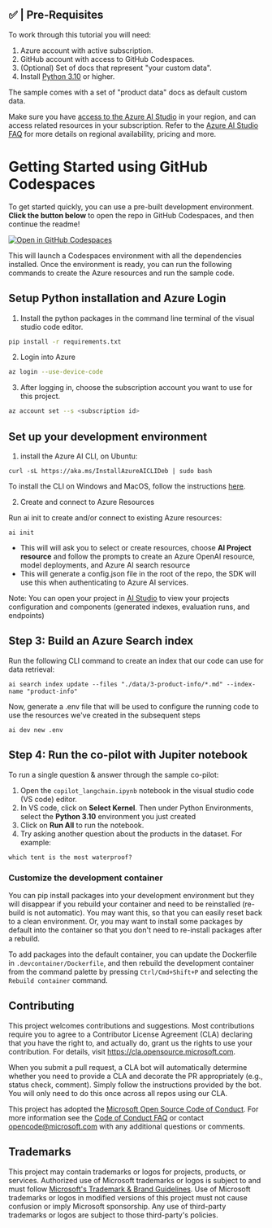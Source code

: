 ## ✅ | Pre-Requisites

To work through this tutorial you will need:
1. Azure account with active subscription.
2. GitHub account with access to GitHub Codespaces.
3. (Optional) Set of docs that represent "your custom data".
4. Install [Python 3.10](https://www.python.org/) or higher.

The sample comes with a set of "product data" docs as default custom data. 

Make sure you have [access to the Azure AI Studio](https://learn.microsoft.com/en-us/azure/ai-studio/faq#how-can-customers-access-azure-ai-studio--) in your region, and can access related resources in your subscription. Refer to the [Azure AI Studio FAQ](https://learn.microsoft.com/en-us/azure/ai-studio/faq#how-can-customers-access-azure-ai-studio--) for more details on regional availability, pricing and more.

# Getting Started using GitHub Codespaces

To get started quickly, you can use a pre-built development environment. **Click the button below** to open the repo in GitHub Codespaces, and then continue the readme!

[![Open in GitHub Codespaces](https://github.com/codespaces/badge.svg)](https://codespaces.new/Azure/aistudio-copilot-sample/tree/oct-refresh?quickstart=1)  

This will launch a Codespaces environment with all the dependencies installed.  Once the environment is ready, you can run the following commands to create the Azure resources and run the sample code.

## Setup Python installation and Azure Login

1. Install the python packages in the command line terminal of the visual studio code editor.

```bash
pip install -r requirements.txt
```
2. Login into Azure
```bash
az login --use-device-code
```
3. After logging in, choose the subscription account you want to use for this project.

```bash
az account set --s <subscription id>
```

## Set up your development environment

1. install the Azure AI CLI, on Ubuntu:
```
curl -sL https://aka.ms/InstallAzureAICLIDeb | sudo bash
```

To install the CLI on Windows and MacOS, follow the instructions [here](https://github.com/Azure/azureai-insiders/blob/main/previews/aistudio/how-to/use_azureai_sdk.md#install-the-cli).

2. Create and connect to Azure Resources

Run ai init to create and/or connect to existing Azure resources:
```
ai init
```

- This will will ask you to select or create resources, choose  **AI Project resource** and follow the prompts to create an Azure OpenAI resource, model deployments, and Azure AI  search resource
- This will generate a config.json file in the root of the repo, the SDK will use this when authenticating to Azure AI services.

Note: You can open your project in [AI Studio](https://aka.ms/AzureAIStudio) to view your projects configuration and components (generated indexes, evaluation runs, and endpoints)

## Step 3: Build an Azure Search index

Run the following CLI command to create an index that our code can use for data retrieval:
```
ai search index update --files "./data/3-product-info/*.md" --index-name "product-info"
```

Now, generate a .env file that will be used to configure the running code to use the resources we've created in the subsequent steps
```
ai dev new .env
```

## Step 4: Run the co-pilot with Jupiter notebook

To run a single question & answer through the sample co-pilot:
1. Open the `copilot_langchain.ipynb` notebook in the visual studio code (VS code) editor.
2. In VS code, click on **Select Kernel**. Then under Python Environments, select the **Python 3.10** environment you just created
3. Click on **Run All** to run the notebook.
4. Try asking another question about the products in the dataset. For example:
```
which tent is the most waterproof?
```

### Customize the development container

You can pip install packages into your development environment but they will disappear if you rebuild your container and need to be reinstalled (re-build is not automatic). You may want this, so that you can easily reset back to a clean environment. Or, you may want to install some packages by default into the container so that you don't need to re-install packages after a rebuild.

To add packages into the default container, you can update the Dockerfile in `.devcontainer/Dockerfile`, and then rebuild the development container from the command palette by pressing `Ctrl/Cmd+Shift+P` and selecting the `Rebuild container` command.

## Contributing

This project welcomes contributions and suggestions.  Most contributions require you to agree to a
Contributor License Agreement (CLA) declaring that you have the right to, and actually do, grant us
the rights to use your contribution. For details, visit https://cla.opensource.microsoft.com.

When you submit a pull request, a CLA bot will automatically determine whether you need to provide
a CLA and decorate the PR appropriately (e.g., status check, comment). Simply follow the instructions
provided by the bot. You will only need to do this once across all repos using our CLA.

This project has adopted the [Microsoft Open Source Code of Conduct](https://opensource.microsoft.com/codeofconduct/).
For more information see the [Code of Conduct FAQ](https://opensource.microsoft.com/codeofconduct/faq/) or
contact [opencode@microsoft.com](mailto:opencode@microsoft.com) with any additional questions or comments.

## Trademarks

This project may contain trademarks or logos for projects, products, or services. Authorized use of Microsoft 
trademarks or logos is subject to and must follow 
[Microsoft's Trademark & Brand Guidelines](https://www.microsoft.com/en-us/legal/intellectualproperty/trademarks/usage/general).
Use of Microsoft trademarks or logos in modified versions of this project must not cause confusion or imply Microsoft sponsorship.
Any use of third-party trademarks or logos are subject to those third-party's policies.